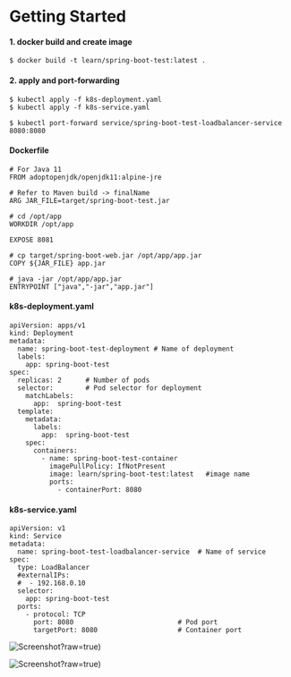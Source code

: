 # Getting Started

#### 1. docker build and create image
```
$ docker build -t learn/spring-boot-test:latest .
```

#### 2. apply and port-forwarding
```
$ kubectl apply -f k8s-deployment.yaml
$ kubectl apply -f k8s-service.yaml

$ kubectl port-forward service/spring-boot-test-loadbalancer-service 8080:8080
```

#### Dockerfile
```
# For Java 11
FROM adoptopenjdk/openjdk11:alpine-jre

# Refer to Maven build -> finalName
ARG JAR_FILE=target/spring-boot-test.jar

# cd /opt/app
WORKDIR /opt/app

EXPOSE 8081

# cp target/spring-boot-web.jar /opt/app/app.jar
COPY ${JAR_FILE} app.jar

# java -jar /opt/app/app.jar
ENTRYPOINT ["java","-jar","app.jar"]
```

#### k8s-deployment.yaml
```
apiVersion: apps/v1
kind: Deployment
metadata:
  name: spring-boot-test-deployment # Name of deployment
  labels:
    app: spring-boot-test
spec:
  replicas: 2      # Number of pods
  selector:        # Pod selector for deployment
    matchLabels:
      app:  spring-boot-test
  template:
    metadata:
      labels:
        app:  spring-boot-test
    spec:
      containers:
        - name: spring-boot-test-container
          imagePullPolicy: IfNotPresent
          image: learn/spring-boot-test:latest   #image name
          ports:
            - containerPort: 8080
```
#### k8s-service.yaml
```
apiVersion: v1
kind: Service
metadata:
  name: spring-boot-test-loadbalancer-service  # Name of service
spec:
  type: LoadBalancer
  #externalIPs:
  #  - 192.168.0.10
  selector:
    app: spring-boot-test
  ports:
    - protocol: TCP
      port: 8080                          # Pod port
      targetPort: 8080                    # Container port
```

![Screenshot](https://github.com/OzgurAkinci/spring-boot-kubernetes-and-docker/blob/main/git_resources/pods.png)?raw=true)

![Screenshot](https://github.com/OzgurAkinci/spring-boot-kubernetes-and-docker/blob/main/git_resources/getAll.png)?raw=true)

